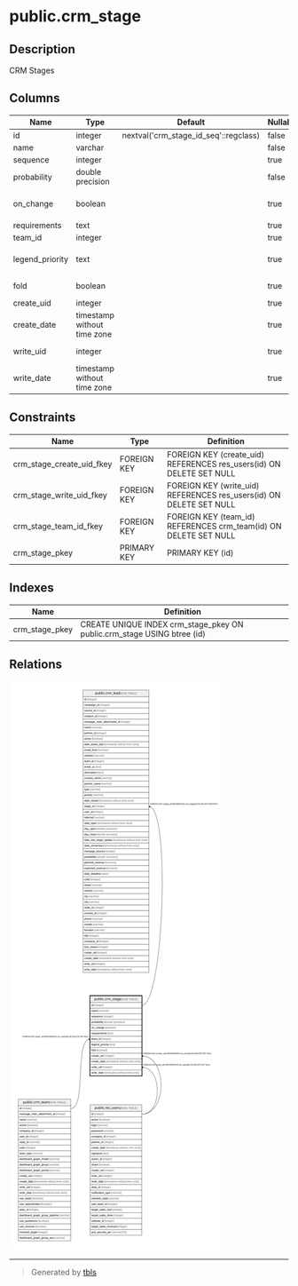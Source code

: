# public.crm_stage

## Description

CRM Stages

## Columns

| Name | Type | Default | Nullable | Children | Parents | Comment |
| ---- | ---- | ------- | -------- | -------- | ------- | ------- |
| id | integer | nextval('crm_stage_id_seq'::regclass) | false | [public.crm_lead](public.crm_lead.md) |  |  |
| name | varchar |  | false |  |  | Stage Name |
| sequence | integer |  | true |  |  | Sequence |
| probability | double precision |  | false |  |  | Probability (%) |
| on_change | boolean |  | true |  |  | Change Probability Automatically |
| requirements | text |  | true |  |  | Requirements |
| team_id | integer |  | true |  | [public.crm_team](public.crm_team.md) | Sales Team |
| legend_priority | text |  | true |  |  | Priority Management Explanation |
| fold | boolean |  | true |  |  | Folded in Pipeline |
| create_uid | integer |  | true |  | [public.res_users](public.res_users.md) | Created by |
| create_date | timestamp without time zone |  | true |  |  | Created on |
| write_uid | integer |  | true |  | [public.res_users](public.res_users.md) | Last Updated by |
| write_date | timestamp without time zone |  | true |  |  | Last Updated on |

## Constraints

| Name | Type | Definition |
| ---- | ---- | ---------- |
| crm_stage_create_uid_fkey | FOREIGN KEY | FOREIGN KEY (create_uid) REFERENCES res_users(id) ON DELETE SET NULL |
| crm_stage_write_uid_fkey | FOREIGN KEY | FOREIGN KEY (write_uid) REFERENCES res_users(id) ON DELETE SET NULL |
| crm_stage_team_id_fkey | FOREIGN KEY | FOREIGN KEY (team_id) REFERENCES crm_team(id) ON DELETE SET NULL |
| crm_stage_pkey | PRIMARY KEY | PRIMARY KEY (id) |

## Indexes

| Name | Definition |
| ---- | ---------- |
| crm_stage_pkey | CREATE UNIQUE INDEX crm_stage_pkey ON public.crm_stage USING btree (id) |

## Relations

![er](public.crm_stage.svg)

---

> Generated by [tbls](https://github.com/k1LoW/tbls)
